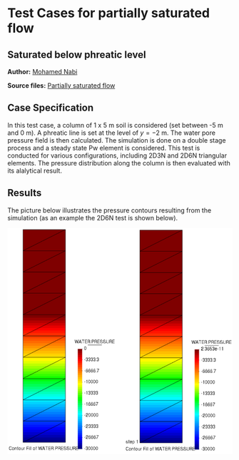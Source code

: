 # Test Cases for partially saturated flow
## Saturated below phreatic level

**Author:** [Mohamed Nabi](https://github.com/mnabideltares)

**Source files:** [Partially saturated flow](https://github.com/KratosMultiphysics/Kratos/tree/master/applications/GeoMechanicsApplication/tests/test_partially_saturated)

## Case Specification
In this test case, a column of 1 x 5 m soil is considered (set between -5 m and 0 m). A phreatic line is set at the level of $y = -2$ m. The water pore pressure field is then calculated.
The simulation is done on a double stage process and a steady state Pw element is considered. This test is conducted for various configurations, including 2D3N and 2D6N triangular elements. The pressure distribution along the column is then evaluated with its alalytical result.

## Results

The picture below illustrates the pressure contours resulting from the simulation (as an example the 2D6N test is shown below).

<img src="documentation_data/test_saturated_below_phreatic_level_pw_triangle6n_results.png" alt="Pressure field for case of saturation below phreatic level at stage 2" title="Pressure field at stage 2" width="600">